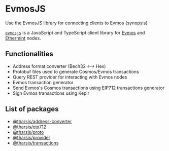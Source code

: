 <!--
order: 1
-->

# EvmosJS

Use the EvmosJS library for connecting clients to Evmos {synopsis}

[`evmosjs`](https://github.com/evmos/evmosjs) is a JavaScript and TypeScript client library for [Evmos](https://github.com/evmos/evmos) and [Ethermint](https://github.com/evmos/ethermint) nodes.

## Functionalities

- Address format converter (Bech32 <--> Hex)
- Protobuf files used to generate Cosmos/Evmos transactions
- Query REST provider for interacting with Evmos nodes
- Evmos transaction generator
- Send Evmos's Cosmos transactions using EIP712 transactions generator
- Sign Evmos transactions using Keplr

## List of packages

- [@tharsis/address-converter](https://www.npmjs.com/package/@tharsis/address-converter)
- [@tharsis/eip712](https://www.npmjs.com/package/@tharsis/eip712)
- [@tharsis/proto](https://www.npmjs.com/package/@tharsis/proto)
- [@tharsis/provider](https://www.npmjs.com/package/@tharsis/provider)
- [@tharsis/transactions](https://www.npmjs.com/package/@tharsis/transactions)
